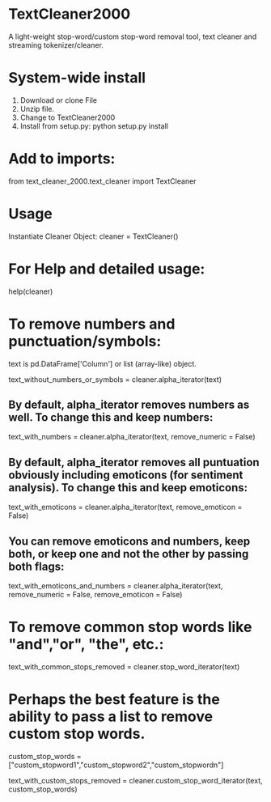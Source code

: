 # TextCleaner2000
A light-weight stop-word/custom stop-word removal tool, text cleaner and streaming tokenizer/cleaner.

# System-wide install
1) Download or clone File
2) Unzip file.
3) Change to TextCleaner2000
4) Install from setup.py:
python setup.py install
  
# Add to imports:

from  text_cleaner_2000.text_cleaner import TextCleaner

# Usage
Instantiate Cleaner Object:
cleaner = TextCleaner()

# For Help and detailed usage:
help(cleaner)

# To remove numbers and punctuation/symbols:
text is pd.DataFrame['Column'] or list (array-like) object.

text_without_numbers_or_symbols = cleaner.alpha_iterator(text)

## By default, alpha_iterator removes numbers as well. To change this and keep numbers:
text_with_numbers = cleaner.alpha_iterator(text, remove_numeric = False)

## By default, alpha_iterator removes all puntuation obviously including emoticons (for sentiment analysis). To change this and keep emoticons:
text_with_emoticons = cleaner.alpha_iterator(text, remove_emoticon = False)

## You can remove emoticons and numbers, keep both, or keep one and not the other by passing both flags:
text_with_emoticons_and_numbers = cleaner.alpha_iterator(text, remove_numeric = False, remove_emoticon = False)

# To remove common stop words like "and","or", "the", etc.:
text_with_common_stops_removed = cleaner.stop_word_iterator(text)

# Perhaps the best feature is the ability to pass a list to remove custom stop words.

custom_stop_words =["custom_stopword1","custom_stopword2","custom_stopwordn"]

text_with_custom_stops_removed  = cleaner.custom_stop_word_iterator(text, custom_stop_words)
